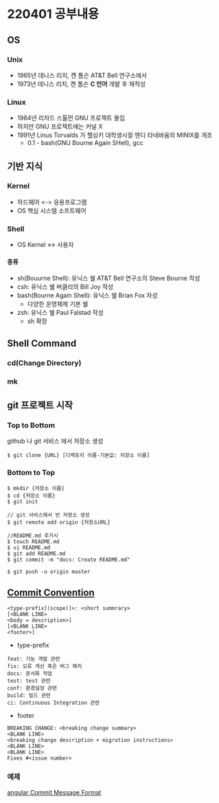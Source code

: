 # 220401 공부내용

## OS

### Unix
- 1965년 데니스 리치, 켄 톰슨 AT&T Bell 연구소에서
- 1973년 데니스 리치, 켄 톰슨 **C 언어** 개발 후 재작성

### Linux
- 1984년 리차드 스톨먼 GNU 프로젝트 돌입
- 하지만 GNU 프로젝트에는 커널 X
- 1991년 Linus Torvalds 가 헬싱키 대학생시절 앤디 타네바움의 MINIX를 개조
  - 0.1 - bash(GNU Bourne Again SHell), gcc

## 기반 지식

### Kernel
- 하드웨어 \<-> 응용프로그램
- OS 핵심 시스템 소프트웨어

### Shell
- OS Kernel \<-> 사용자

#### 종류
- sh(Bouurne Shell): 유닉스 쉘 AT&T Bell 연구소의 Steve Bourne 작성 
- csh: 유닉스 쉘 버클리의 Bill Joy 작성
- bash(Bourne Again Shell): 유닉스 쉘 Brian Fox 자성
  - 다양한 운영체제 기본 쉘
- zsh: 유닉스 쉘 Paul Falstad 작성
  - sh 확장

## Shell Command

### cd(Change Directory)

### mk

## git 프로젝트 시작

### Top to Bottom
github 나 git 서비스 에서 저장소 생성

```shell
$ git clone {URL} [디렉토리 이름-기본값: 저장소 이름]
```

### Bottom to Top

```shell
$ mkdir {저장소 이름}
$ cd {저장소 이름}
$ git init

// git 서비스에서 빈 저장소 생성
$ git remote add origin {저장소URL}

//README.md 추가시
$ touch README.md
$ vi README.md
$ git add README.md
$ git commit -m "docs: Create README.md"

$ git push -u origin master
```

## [Commit Convention](https://www.conventionalcommits.org/ko/v1.0.0/)

```
<type-prefix[(scope)]>: <short summrary>
[<BLANK LINE>
<body = description>]
[<BLANK LINE>
<footer>]
```
- type-prefix
```
feat: 기능 개발 관련
fix: 오류 개선 혹은 버그 패치
docs: 문서화 작업
test: test 관련
conf: 환경설정 관련
build: 빌드 관련
ci: Continuous Integration 관련
```
- footer
```
BREAKING CHANGE: <breaking change summary>
<BLANK LINE>
<breaking change description + migration instructions>
<BLANK LINE>
<BLANK LINE>
Fixes #<issue number>
```

### 예제
[angular Commit Message Format](https://github.com/angular/angular/blob/master/CONTRIBUTING.md#-commit-message-format)

